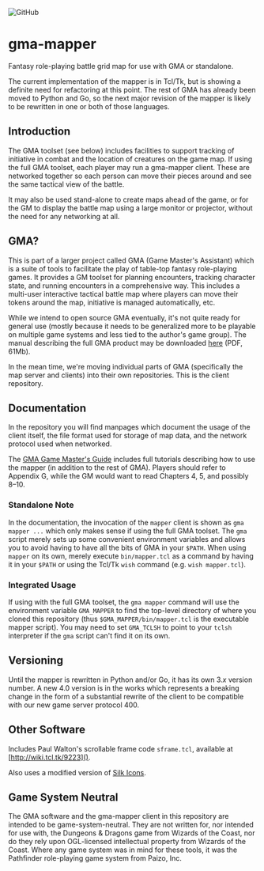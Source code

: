 ![GitHub](https://img.shields.io/github/license/fizban-of-ragnarok/gma-mapper)
# gma-mapper
Fantasy role-playing battle grid map for use with GMA or standalone.

The current implementation of the mapper is in Tcl/Tk, but is showing
a definite need for refactoring at this point. The rest of GMA has already
been moved to Python and Go, so the next major revision of the mapper
is likely to be rewritten in one or both of those languages.

## Introduction
The GMA toolset (see below) includes facilities to support tracking of
initiative in combat and the location of creatures on the game map. If
using the full GMA toolset, each player may run a gma-mapper client. These
are networked together so each person can move their pieces around and see
the same tactical view of the battle.

It may also be used stand-alone to create maps ahead of the game, or for
the GM to display the battle map using a large monitor or projector, without
the need for any networking at all.

## GMA?
This is part of a larger project called GMA (Game Master's Assistant)
which is a suite of tools to facilitate the play of table-top fantasy
role-playing games. It provides a GM toolset for planning encounters,
tracking character state, and running encounters in a comprehensive way.
This includes a multi-user interactive tactical battle map where players
can move their tokens around the map, initiative is managed automatically,
etc.

While we intend to open source GMA eventually, it's not quite ready for
general use (mostly because it needs to be generalized more to be playable
on multiple game systems and less tied to the author's game group).
The manual describing the full GMA product may be downloaded 
[here](https://www.madscience.zone/gma/gma.pdf) (PDF, 61Mb).

In the mean time, we're moving individual parts of GMA (specifically the map
server and clients) into their own repositories. This is the client repository.

## Documentation
In the repository you will find manpages which document the usage of the
client itself, the file format used for storage of map data, and the network
protocol used when networked.

The [GMA Game Master's Guide](https://www.madscience.zone/gma/gma.pdf) includes
full tutorials describing how to use the mapper (in addition to the rest of GMA).
Players should refer to Appendix G, while the GM would want to read Chapters 4, 5, and
possibly 8–10.

### Standalone Note
In the documentation, the invocation of the `mapper` client is shown as
`gma mapper ...` which only makes sense if using the full GMA toolset. The
`gma` script merely sets up some convenient environment variables and allows
you to avoid having to have all the bits of GMA in your `$PATH`. When using
`mapper` on its own, merely execute `bin/mapper.tcl` as a command by having
it in your `$PATH` or using the Tcl/Tk `wish` command (e.g. `wish mapper.tcl`).

### Integrated Usage
If using with the full GMA toolset, the `gma mapper` command will use the environment
variable `GMA_MAPPER` to find the top-level directory of where you cloned this
repository (thus `$GMA_MAPPER/bin/mapper.tcl` is the executable mapper script).
You may need to set `GMA_TCLSH` to point to your `tclsh` interpreter if the `gma`
script can't find it on its own.

## Versioning
Until the mapper is rewritten in Python and/or Go, it has its own 3._x_ version
number. A new 4.0 version is in the works which represents a breaking change
in the form of a substantial rewrite of the client to be compatible with our
new game server protocol 400.

## Other Software
Includes Paul Walton's scrollable frame code `sframe.tcl`, available at [http://wiki.tcl.tk/9223]().

Also uses a modified version of [Silk Icons](http://www.famfamfam.com/lab/icons/silk/).

## Game System Neutral
The GMA software and the gma-mapper client in this repository are intended to be game-system-neutral.
They are not written for, nor intended for use with, the Dungeons & Dragons game from Wizards of the Coast,
nor do they rely upon OGL-licensed intellectual property from Wizards of the Coast. Where any game system 
was in mind for these tools, it was the Pathfinder role-playing game system from Paizo, Inc.
